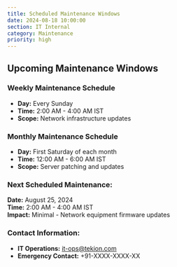 ```yaml
---
title: Scheduled Maintenance Windows
date: 2024-08-18 10:00:00
section: IT Internal
category: Maintenance
priority: high
---
```


## Upcoming Maintenance Windows

### Weekly Maintenance Schedule
- **Day:** Every Sunday
- **Time:** 2:00 AM - 4:00 AM IST
- **Scope:** Network infrastructure updates

### Monthly Maintenance Schedule
- **Day:** First Saturday of each month
- **Time:** 12:00 AM - 6:00 AM IST
- **Scope:** Server patching and updates

### Next Scheduled Maintenance:
**Date:** August 25, 2024  
**Time:** 2:00 AM - 4:00 AM IST  
**Impact:** Minimal - Network equipment firmware updates

### Contact Information:
- **IT Operations:** it-ops@tekion.com
- **Emergency Contact:** +91-XXXX-XXXX-XX
